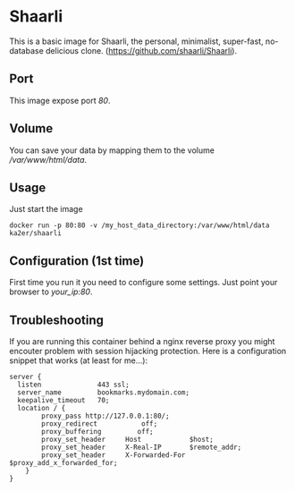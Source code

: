 Shaarli
========

This is a basic image for Shaarli, the personal, minimalist, super-fast, no-database delicious clone. (https://github.com/shaarli/Shaarli).

Port
----

This image expose port *80*.

Volume
------

You can save your data by mapping them to the volume */var/www/html/data*.

Usage
-----

Just start the image

```
docker run -p 80:80 -v /my_host_data_directory:/var/www/html/data ka2er/shaarli
```

Configuration (1st time)
------------------------

First time you run it you need to configure some settings.
Just point your browser to *your_ip:80*.


Troubleshooting
---------------

If you are running this container behind a nginx reverse proxy you might encouter problem with session hijacking protection. Here is a configuration snippet that works (at least for me...):

```
server {
  listen              443 ssl;
  server_name         bookmarks.mydomain.com;
  keepalive_timeout   70;
  location / {
        proxy_pass http://127.0.0.1:80/;
        proxy_redirect           off;
        proxy_buffering         off;
        proxy_set_header     Host            $host;
        proxy_set_header     X-Real-IP       $remote_addr;
        proxy_set_header     X-Forwarded-For $proxy_add_x_forwarded_for;
    }
}
```